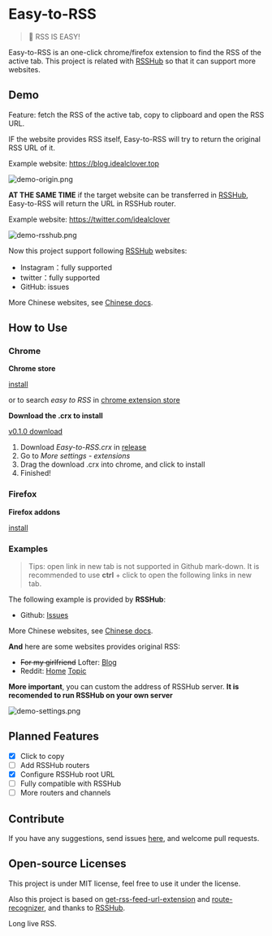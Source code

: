 # Easy-to-RSS

> 🚀 RSS IS EASY!

Easy-to-RSS is an one-click chrome/firefox extension to find the RSS of the active tab. This project is related with [RSSHub](https://github.com/DIYgod/RSSHub) so that it can support more websites.

## Demo

Feature: fetch the RSS of the active tab, copy to clipboard and open the RSS URL.

IF the website provides RSS itself, Easy-to-RSS will try to return the original RSS URL of it.

Example website: https://blog.idealclover.top

![demo-origin.png](./pics/demo-origin.png)

**AT THE SAME TIME** if the target website can be transferred in [RSSHub](https://github.com/DIYgod/RSSHub), Easy-to-RSS will return the URL in RSSHub router.

Example website: https://twitter.com/idealclover

![demo-rsshub.png](./pics/demo-rsshub.png)

Now this project support following [RSSHub](https://github.com/DIYgod/RSSHub) websites:

* Instagram：fully supported
* twitter：fully supported
* GitHub: issues

More Chinese websites, see [Chinese docs](https://github.com/idealclover/Easy-to-RSS).

## How to Use

### Chrome

**Chrome store**

[install](https://chrome.google.com/webstore/detail/easy-to-rss/hbcmpkcpbnecinpngdnfbnknfkdpdfli)

or to search *easy to RSS* in [chrome extension store](https://chrome.google.com/webstore)

**Download the .crx to install**

[v0.1.0 download](https://github.com/idealclover/Easy-to-RSS/releases/download/v0.1.0/Easy-to-RSS.crx)

1. Download *Easy-to-RSS.crx* in [release](https://github.com/idealclover/Easy-to-RSS/releases)
2. Go to *More settings - extensions*
3. Drag the download .crx into chrome, and click to install
4. Finished!

### Firefox

**Firefox addons**

[install](https://addons.mozilla.org/zh-CN/firefox/addon/easy-to-rss/)

### Examples

> Tips: open link in new tab is not supported in Github mark-down. It is  recommended to use **ctrl** + click to open the following links in new tab.

The following example is provided by **RSSHub**:

* Github: [Issues](https://github.com/idealclover/Easy-to-RSS/issues)

More Chinese websites, see [Chinese docs](https://github.com/idealclover/Easy-to-RSS).

**And** here are some websites provides original RSS:

* ~~For my girlfriend~~ Lofter: [Blog](http://idealclover.lofter.com/)
* Reddit: [Home](https://www.reddit.com/) [Topic](https://www.reddit.com/r/changemyview/)

**More important**, you can custom the address of RSSHub server. **It is  recomended to run RSSHub on your own server**

![demo-settings.png](./pics/demo-settings.png)

## Planned Features

- [x] Click to copy
- [ ] Add RSSHub routers
- [x] Configure RSSHub root URL
- [ ] Fully compatible with RSSHub
- [ ] More routers and channels

## Contribute

If you have any suggestions, send issues [here](https://github.com/idealclover/Easy-to-RSS/issues), and welcome pull requests.

## Open-source Licenses

This project is under MIT license, feel free to use it under the license.

Also this project is based on [get-rss-feed-url-extension](https://github.com/shevabam/get-rss-feed-url-extension) and [route-recognizer](https://github.com/tildeio/route-recognizer), and thanks to [RSSHub](https://github.com/DIYgod/RSSHub).

Long live RSS.
